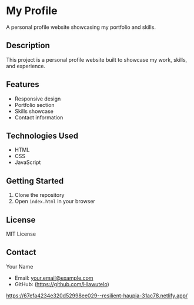 # My Profile

A personal profile website showcasing my portfolio and skills.

## Description

This project is a personal profile website built to showcase my work, skills, and experience.

## Features

- Responsive design
- Portfolio section
- Skills showcase
- Contact information

## Technologies Used

- HTML
- CSS
- JavaScript

## Getting Started

1. Clone the repository
2. Open `index.html` in your browser

## License

MIT License

## Contact

Your Name
- Email: your.email@example.com
- GitHub: (https://github.com/Hlawutelo)


https://67efa4234e320d52998ee029--resilient-haupia-31ac78.netlify.app/
